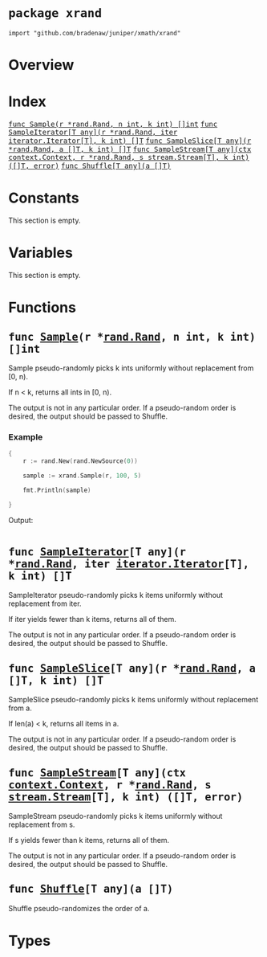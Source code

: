 # `package xrand`

```
import "github.com/bradenaw/juniper/xmath/xrand"
```

# Overview



# Index

<samp><a href="#Sample">func Sample(r *rand.Rand, n int, k int) []int</a></samp>
<samp><a href="#SampleIterator">func SampleIterator[T any](r *rand.Rand, iter iterator.Iterator[T], k int) []T</a></samp>
<samp><a href="#SampleSlice">func SampleSlice[T any](r *rand.Rand, a []T, k int) []T</a></samp>
<samp><a href="#SampleStream">func SampleStream[T any](ctx context.Context, r *rand.Rand, s stream.Stream[T], k int) ([]T, error)</a></samp>
<samp><a href="#Shuffle">func Shuffle[T any](a []T)</a></samp>

# Constants

This section is empty.

# Variables

This section is empty.

# Functions

<h2><a id="Sample"></a><samp>func <a href="#Sample">Sample</a>(r *<a href="https://pkg.go.dev/math/rand#Rand">rand.Rand</a>, n int, k int) []int</samp></h2>

Sample pseudo-randomly picks k ints uniformly without replacement from [0, n).

If n < k, returns all ints in [0, n).

The output is not in any particular order. If a pseudo-random order is desired, the output should
be passed to Shuffle.


### Example 
```go
{
	r := rand.New(rand.NewSource(0))

	sample := xrand.Sample(r, 100, 5)

	fmt.Println(sample)

}
```

Output:
```text
```
<h2><a id="SampleIterator"></a><samp>func <a href="#SampleIterator">SampleIterator</a>[T any](r *<a href="https://pkg.go.dev/math/rand#Rand">rand.Rand</a>, iter <a href="../iterator.md#Iterator">iterator.Iterator</a>[T], k int) []T</samp></h2>

SampleIterator pseudo-randomly picks k items uniformly without replacement from iter.

If iter yields fewer than k items, returns all of them.

The output is not in any particular order. If a pseudo-random order is desired, the output should
be passed to Shuffle.


<h2><a id="SampleSlice"></a><samp>func <a href="#SampleSlice">SampleSlice</a>[T any](r *<a href="https://pkg.go.dev/math/rand#Rand">rand.Rand</a>, a []T, k int) []T</samp></h2>

SampleSlice pseudo-randomly picks k items uniformly without replacement from a.

If len(a) < k, returns all items in a.

The output is not in any particular order. If a pseudo-random order is desired, the output should
be passed to Shuffle.


<h2><a id="SampleStream"></a><samp>func <a href="#SampleStream">SampleStream</a>[T any](ctx <a href="https://pkg.go.dev/context#Context">context.Context</a>, r *<a href="https://pkg.go.dev/math/rand#Rand">rand.Rand</a>, s <a href="../stream.md#Stream">stream.Stream</a>[T], k int) ([]T, error)</samp></h2>

SampleStream pseudo-randomly picks k items uniformly without replacement from s.

If s yields fewer than k items, returns all of them.

The output is not in any particular order. If a pseudo-random order is desired, the output should
be passed to Shuffle.


<h2><a id="Shuffle"></a><samp>func <a href="#Shuffle">Shuffle</a>[T any](a []T)</samp></h2>

Shuffle pseudo-randomizes the order of a.


# Types

